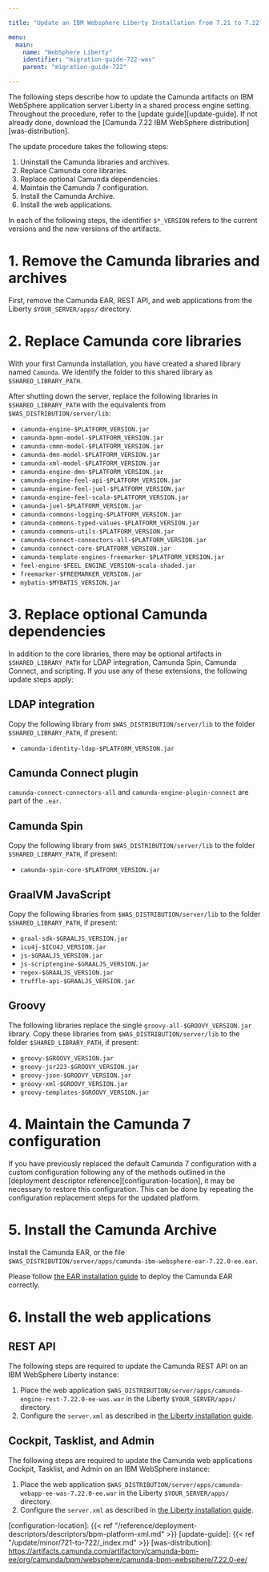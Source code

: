 ```yaml
---

title: "Update an IBM Websphere Liberty Installation from 7.21 to 7.22"

menu:
  main:
    name: "WebSphere Liberty"
    identifier: "migration-guide-722-was"
    parent: "migration-guide-722"

---
```



The following steps describe how to update the Camunda artifacts on IBM WebSphere application server Liberty in a shared process engine setting. 
Throughout the procedure, refer to the [update guide][update-guide]. If not already done, download the [Camunda 7.22 IBM WebSphere distribution][was-distribution].

The update procedure takes the following steps:

1. Uninstall the Camunda libraries and archives.
2. Replace Camunda core libraries.
3. Replace optional Camunda dependencies.
4. Maintain the Camunda 7 configuration.
5. Install the Camunda Archive.
6. Install the web applications.

In each of the following steps, the identifier `$*_VERSION` refers to the current versions and the new versions of 
the artifacts.

# 1. Remove the Camunda libraries and archives

First, remove the Camunda EAR, REST API, and web applications from the Liberty `$YOUR_SERVER/apps/` directory.

# 2. Replace Camunda core libraries

With your first Camunda installation, you have created a shared library named `Camunda`. We identify 
the folder to this shared library as `$SHARED_LIBRARY_PATH`.

After shutting down the server, replace the following libraries in `$SHARED_LIBRARY_PATH` with the equivalents 
from `$WAS_DISTRIBUTION/server/lib`:

* `camunda-engine-$PLATFORM_VERSION.jar`
* `camunda-bpmn-model-$PLATFORM_VERSION.jar`
* `camunda-cmmn-model-$PLATFORM_VERSION.jar`
* `camunda-dmn-model-$PLATFORM_VERSION.jar`
* `camunda-xml-model-$PLATFORM_VERSION.jar`
* `camunda-engine-dmn-$PLATFORM_VERSION.jar`
* `camunda-engine-feel-api-$PLATFORM_VERSION.jar`
* `camunda-engine-feel-juel-$PLATFORM_VERSION.jar`
* `camunda-engine-feel-scala-$PLATFORM_VERSION.jar`
* `camunda-juel-$PLATFORM_VERSION.jar`
* `camunda-commons-logging-$PLATFORM_VERSION.jar`
* `camunda-commons-typed-values-$PLATFORM_VERSION.jar`
* `camunda-commons-utils-$PLATFORM_VERSION.jar`
* `camunda-connect-connectors-all-$PLATFORM_VERSION.jar`
* `camunda-connect-core-$PLATFORM_VERSION.jar`
* `camunda-template-engines-freemarker-$PLATFORM_VERSION.jar`
* `feel-engine-$FEEL_ENGINE_VERSION-scala-shaded.jar`
* `freemarker-$FREEMARKER_VERSION.jar`
* `mybatis-$MYBATIS_VERSION.jar`

# 3. Replace optional Camunda dependencies

In addition to the core libraries, there may be optional artifacts in `$SHARED_LIBRARY_PATH` for LDAP integration, 
Camunda Spin, Camunda Connect, and scripting. If you use any of these extensions, the following update steps apply:

## LDAP integration

Copy the following library from `$WAS_DISTRIBUTION/server/lib` to the folder `$SHARED_LIBRARY_PATH`, if present:

* `camunda-identity-ldap-$PLATFORM_VERSION.jar`

## Camunda Connect plugin

`camunda-connect-connectors-all` and `camunda-engine-plugin-connect` are part of the `.ear`.

## Camunda Spin

Copy the following library from `$WAS_DISTRIBUTION/server/lib` to the folder `$SHARED_LIBRARY_PATH`, if present:

* `camunda-spin-core-$PLATFORM_VERSION.jar`

## GraalVM JavaScript

Copy the following libraries from `$WAS_DISTRIBUTION/server/lib` to the folder `$SHARED_LIBRARY_PATH`, if present:

* `graal-sdk-$GRAALJS_VERSION.jar`
* `icu4j-$ICU4J_VERSION.jar`
* `js-$GRAALJS_VERSION.jar`
* `js-scriptengine-$GRAALJS_VERSION.jar`
* `regex-$GRAALJS_VERSION.jar`
* `truffle-api-$GRAALJS_VERSION.jar`

## Groovy

The following libraries replace the single `groovy-all-$GROOVY_VERSION.jar` library. Copy these libraries from
`$WAS_DISTRIBUTION/server/lib` to the folder `$SHARED_LIBRARY_PATH`, if present:

* `groovy-$GROOVY_VERSION.jar`
* `groovy-jsr223-$GROOVY_VERSION.jar`
* `groovy-json-$GROOVY_VERSION.jar`
* `groovy-xml-$GROOVY_VERSION.jar`
* `groovy-templates-$GROOVY_VERSION.jar`

# 4. Maintain the Camunda 7 configuration

If you have previously replaced the default Camunda 7 configuration with a custom configuration following any of 
the methods outlined in the [deployment descriptor reference][configuration-location], it may be necessary to restore 
this configuration. This can be done by repeating the configuration replacement steps for the updated platform.

# 5. Install the Camunda Archive

Install the Camunda EAR, or the file `$WAS_DISTRIBUTION/server/apps/camunda-ibm-websphere-ear-7.22.0-ee.ear`.

Please follow [the EAR installation guide](https://docs.camunda.org/manual/7.22/installation/full/was/manual-liberty/#camunda-ear)
to deploy the Camunda EAR correctly.

# 6. Install the web applications

## REST API

The following steps are required to update the Camunda REST API on an IBM WebSphere Liberty instance:

1. Place the web application `$WAS_DISTRIBUTION/server/apps/camunda-engine-rest-7.22.0-ee-was.war` in the Liberty `$YOUR_SERVER/apps/` directory.
2. Configure the `server.xml` as described in [the Liberty installation guide](https://docs.camunda.org/manual/7.22/installation/full/was/manual-liberty/#rest-api).

## Cockpit, Tasklist, and Admin

The following steps are required to update the Camunda web applications Cockpit, Tasklist, and Admin on an IBM WebSphere instance:

1. Place the web application `$WAS_DISTRIBUTION/server/apps/camunda-webapp-ee-was-7.22.0-ee.war` in the Liberty `$YOUR_SERVER/apps/` directory.
2. Configure the `server.xml` as described in [the Liberty installation guide](https://docs.camunda.org/manual/7.22/installation/full/was/manual-liberty/#cockpit-tasklist-and-admin).

[configuration-location]: {{< ref "/reference/deployment-descriptors/descriptors/bpm-platform-xml.md" >}}
[update-guide]: {{< ref "/update/minor/721-to-722/_index.md" >}}
[was-distribution]: https://artifacts.camunda.com/artifactory/camunda-bpm-ee/org/camunda/bpm/websphere/camunda-bpm-websphere/7.22.0-ee/
